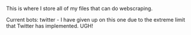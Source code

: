 This is where I store all of my files that can do webscraping. 

Current bots:
  twitter - I have given up on this one due to the extreme limit that Twitter has implemented. UGH!
